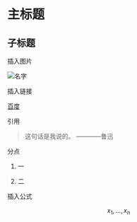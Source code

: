 # 主标题

## 子标题


插入图片

![名字](https://upload-images.jianshu.io/upload_images/3062143-14a83f3f46c17c82.png?imageMogr2/auto-orient/strip|imageView2/2/w/1200/format/webp)


插入链接

[百度](http://www.baidu.com)


引用

> 这句话是我说的。 ————鲁迅


分点

1. 一

2. 二


插入公式

$$
x_{1},\dots,x_{n}
$$




